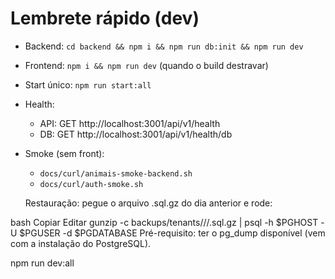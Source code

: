 # Lembrete rápido (dev)
- Backend: `cd backend && npm i && npm run db:init && npm run dev`
- Frontend: `npm i && npm run dev` (quando o build destravar)
- Start único: `npm run start:all`
- Health:
  - API: GET http://localhost:3001/api/v1/health
  - DB:  GET http://localhost:3001/api/v1/health/db
- Smoke (sem front):
  - `docs/curl/animais-smoke-backend.sh`
  - `docs/curl/auth-smoke.sh`

  Restauração: pegue o arquivo .sql.gz do dia anterior e rode:

bash
Copiar
Editar
gunzip -c backups/tenants/<schema>/<data>/<arquivo>.sql.gz | psql -h $PGHOST -U $PGUSER -d $PGDATABASE
Pré-requisito: ter o pg_dump disponível (vem com a instalação do PostgreSQL).

npm run dev:all
